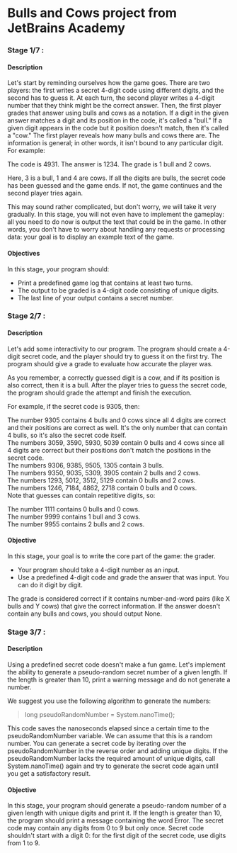 # Bulls and Cows project from JetBrains Academy

### Stage 1/7 :
#### Description
Let's start by reminding ourselves how the game goes. There are two players: the first writes a secret 4-digit code using different digits, and the second has to guess it. At each turn, the second player writes a 4-digit number that they think might be the correct answer. Then, the first player grades that answer using bulls and cows as a notation. If a digit in the given answer matches a digit and its position in the code, it's called a "bull." If a given digit appears in the code but it position doesn't match, then it's called a "cow." The first player reveals how many bulls and cows there are. The information is general; in other words, it isn't bound to any particular digit. For example:

The code is 4931.
The answer is 1234.
The grade is 1 bull and 2 cows.

Here, 3 is a bull, 1 and 4 are cows. If all the digits are bulls, the secret code has been guessed and the game ends. If not, the game continues and the second player tries again.

This may sound rather complicated, but don't worry, we will take it very gradually. In this stage, you will not even have to implement the gameplay: all you need to do now is output the text that could be in the game. In other words, you don't have to worry about handling any requests or processing data: your goal is to display an example text of the game.

#### Objectives
In this stage, your program should:

- Print a predefined game log that contains at least two turns.
- The output to be graded is a 4-digit code consisting of unique digits.
- The last line of your output contains a secret number.

### Stage 2/7 :
#### Description
Let's add some interactivity to our program. The program should create a 4-digit secret code, and the player should try to guess it on the first try. The program should give a grade to evaluate how accurate the player was.

As you remember, a correctly guessed digit is a cow, and if its position is also correct, then it is a bull. After the player tries to guess the secret code, the program should grade the attempt and finish the execution.

For example, if the secret code is 9305, then:

The number 9305 contains 4 bulls and 0 cows since all 4 digits are correct and their positions are correct as well. It's the only number that can contain 4 bulls, so it's also the secret code itself.  
The numbers 3059, 3590, 5930, 5039 contain 0 bulls and 4 cows since all 4 digits are correct but their positions don't match the positions in the secret code.  
The numbers 9306, 9385, 9505, 1305 contain 3 bulls.  
The numbers 9350, 9035, 5309, 3905 contain 2 bulls and 2 cows.  
The numbers 1293, 5012, 3512, 5129 contain 0 bulls and 2 cows.  
The numbers 1246, 7184, 4862, 2718 contain 0 bulls and 0 cows.  
Note that guesses can contain repetitive digits, so:

The number 1111 contains 0 bulls and 0 cows.  
The number 9999 contains 1 bull and 3 cows.  
The number 9955 contains 2 bulls and 2 cows.  

#### Objective
In this stage, your goal is to write the core part of the game: the grader.

- Your program should take a 4-digit number as an input.
- Use a predefined 4-digit code and grade the answer that was input. You can do it digit by digit.  

The grade is considered correct if it contains number-and-word pairs (like X bulls and Y cows) that give the correct information. If the answer doesn't contain any bulls and cows, you should output None.

### Stage 3/7 :
#### Description
Using a predefined secret code doesn't make a fun game. Let's implement the ability to generate a pseudo-random secret number of a given length. If the length is greater than 10, print a warning message and do not generate a number.

We suggest you use the following algorithm to generate the numbers:

> long pseudoRandomNumber = System.nanoTime();

This code saves the nanoseconds elapsed since a certain time to the pseudoRandomNumber variable. We can assume that this is a random number. You can generate a secret code by iterating over the pseudoRandomNumber in the reverse order and adding unique digits. If the pseudoRandomNumber lacks the required amount of unique digits, call System.nanoTime() again and try to generate the secret code again until you get a satisfactory result.

#### Objective 
In this stage, your program should generate a pseudo-random number of a given length with unique digits and print it. If the length is greater than 10, the program should print a message containing the word Error. The secret code may contain any digits from 0 to 9 but only once. Secret code shouldn't start with a digit 0: for the first digit of the secret code, use digits from 1 to 9.